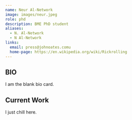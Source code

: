 ```yaml
---
name: Neur Al-Network
image: images/neur.jpeg
role: phd
description: BME PhD student
aliases:
  - N. Al-Network
  - N Al-Network
links:
  email: press@johnoates.comu
  home-page: https://en.wikipedia.org/wiki/Rickrolling
---
```


## BIO

I am the blank bio card. 

## Current Work

I just chill here. 
